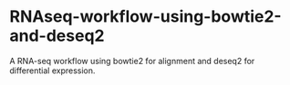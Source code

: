 # RNAseq-workflow-using-bowtie2-and-deseq2
A RNA-seq workflow using bowtie2 for alignment and deseq2 for differential expression.

